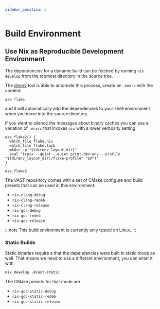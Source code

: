 ```yaml
---
sidebar_position: 3
---
```


# Build Environment

## Use Nix as Reproducible Development Environment

The dependencies for a dynamic build can be fetched by running `nix develop`
from the topmost directory in the source tree.

The [direnv][direnv] tool is able to automate this process, create an `.envrc`
with the content:
```
use flake
```
and it will automatically add the dependencies to your shell environment when
you move into the source directory.

If you want to silence the messages about binary caches you can use a variation
of `.envrc` that invokes `nix` with a lower verbosity setting:
```
use_flake2() {
  watch_file flake.nix
  watch_file flake.lock
  mkdir -p "$(direnv_layout_dir)"
  eval "$(nix --quiet --quiet print-dev-env --profile "$(direnv_layout_dir)/flake-profile" "$@")"
}

use_flake2
```

The VAST repository comes with a set of CMake configure and build presets that
can be used in this environment:
* `nix-clang-debug`
* `nix-clang-redeb`
* `nix-clang-release`
* `nix-gcc-debug`
* `nix-gcc-redeb`
* `nix-gcc-release`

:::note
This build environment is currently only tested on Linux.
:::

### Static Builds

Static binaries require a that the dependencies were built in static mode as
well. That means we need to use a different environment, you can enter it with

```sh
nix develop .#vast-static
```

The CMake presets for that mode are
* `nix-gcc-static-debug`
* `nix-gcc-static-redeb`
* `nix-gcc-static-release`

[direnv]: https://storage.googleapis.com/tenzir-public-data/vast-static-builds/vast-static-latest.tar.gz
